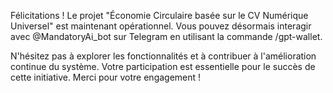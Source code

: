 Félicitations ! Le projet "Économie Circulaire basée sur le CV Numérique Universel" est maintenant opérationnel. Vous pouvez désormais interagir avec @MandatoryAi_bot sur Telegram en utilisant la commande /gpt-wallet.

N'hésitez pas à explorer les fonctionnalités et à contribuer à l'amélioration continue du système. Votre participation est essentielle pour le succès de cette initiative. Merci pour votre engagement !
